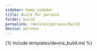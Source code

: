 ```yaml
---
sidebar: home_sidebar
title: Build for perseus
folder: build
permalink: /devices/perseus/build
device: perseus
---
```

{% include templates/device_build.md %}
